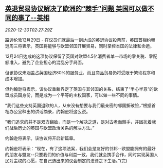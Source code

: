 <!--1609298597000-->
[英退贸易协议解决了欧洲的“棘手”问题 英国可以做不同的事了--英相](https://cn.reuters.com/article/uk-boris-johnson-brexit-trade-deal-1230-idCNKBS29405O)
------

<div><i>2020-12-30T02:27:29Z</i></div><p>路透伦敦12月29日 - 在议员们就最后一刻达成的英退协议投票前，英国首相约翰逊周三将表示，英国将能够与欧盟邻国开展贸易，同时掌控本国的法律和命运。</p><p>12月24日达成的这项协议保留了英国对欧盟4.5亿消费者单一市场的零关税、零配额准入，避免了企业担心的混乱分手局面。</p><p>但该协议未涵盖占英国经济80%的服务业，而且商品贸易仍将受限于繁琐程序和成本增加。</p><p>但约翰逊将表示，该协议重新界定了英国与其邻国的关系，结束了“半心半意”的欧盟成员国身份，而是成为一个平等的主权国家，可以做一些不同的事情。</p><p>“我们这些支持英国退欧的人，从来没有想要与我们最亲密的邻国撕破脸，”根据首相办公室释出的讲话摘录，约翰逊将这么说。</p><p>“我们追求的并不是双方翻脸，而是一个解决之道，是对古老而棘手，并困扰着我们战后历史的英国与欧盟政治关系的解决方法。”</p><p>约翰逊将表示，该协议将开启新篇章。</p><p>约翰逊将表示：“现在，有了这项法案，我们会是友好的邻邦--欧盟能拥有的最好的朋友与盟友--只要我们的价值与利益一致，我们就会携手合作，同时实现英国人民对主权的心愿，在自己选出来的议会制定的法律之下生活。”(完)</p>
